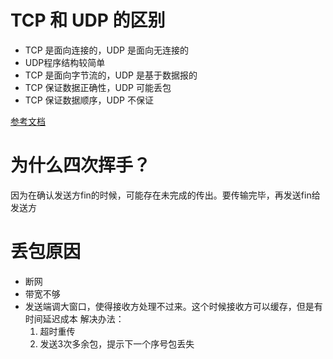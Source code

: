# TCP 和 UDP 的区别

- TCP 是面向连接的，UDP 是面向无连接的
- UDP程序结构较简单
- TCP 是面向字节流的，UDP 是基于数据报的
- TCP 保证数据正确性，UDP 可能丢包
- TCP 保证数据顺序，UDP 不保证


[参考文档](https://blog.csdn.net/zhang6223284/article/details/81414149)

# 为什么四次挥手？
因为在确认发送方fin的时候，可能存在未完成的传出。要传输完毕，再发送fin给发送方

# 丢包原因
- 断网
- 带宽不够
- 发送端调大窗口，使得接收方处理不过来。这个时候接收方可以缓存，但是有时间延迟成本
解决办法： 
  1. 超时重传
  2. 发送3次多余包，提示下一个序号包丢失
